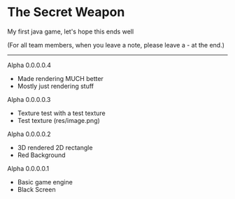 # The Secret Weapon
My first java game, let's hope this ends well

(For all team members, when you leave a note, please leave a -<YourUsernameHere> at the end.)

_________________________

 Alpha 0.0.0.0.4
+ Made rendering MUCH better
+ Mostly just rendering stuff

 Alpha 0.0.0.0.3
+ Texture test with a test texture
+ Test texture (res/image.png)

 Alpha 0.0.0.0.2
+ 3D rendered 2D rectangle
+ Red Background

 Alpha 0.0.0.0.1
+ Basic game engine
+ Black Screen
